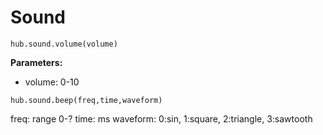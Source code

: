 # Sound

```
hub.sound.volume(volume)
```


__Parameters:__

*  volume: 0-10

```
hub.sound.beep(freq,time,waveform)
```

freq: range 0-?
time: ms
waveform: 0:sin, 1:square, 2:triangle, 3:sawtooth